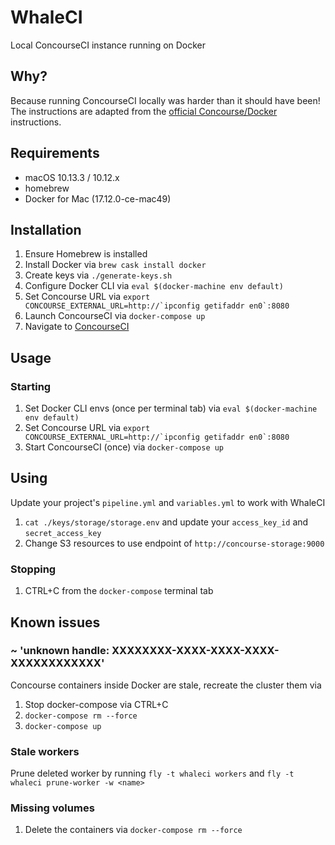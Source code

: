 # WhaleCI

Local ConcourseCI instance running on Docker


## Why?

Because running ConcourseCI locally was harder than it should have been!
The instructions are adapted from the [official Concourse/Docker](http://concourse.ci/docker-repository.html) instructions.


## Requirements

- macOS 10.13.3 / 10.12.x 
- homebrew
- Docker for Mac (17.12.0-ce-mac49)


## Installation

1. Ensure Homebrew is installed
1. Install Docker via `brew cask install docker`
1. Create keys via `./generate-keys.sh`
1. Configure Docker CLI via `eval $(docker-machine env default)`
1. Set Concourse URL via ``export CONCOURSE_EXTERNAL_URL=http://`ipconfig getifaddr en0`:8080``
1. Launch ConcourseCI via `docker-compose up`
1. Navigate to [ConcourseCI](http://localhost:8080)


## Usage

### Starting

1. Set Docker CLI envs (once per terminal tab) via `eval $(docker-machine env default)`
1. Set Concourse URL via ``export CONCOURSE_EXTERNAL_URL=http://`ipconfig getifaddr en0`:8080``
1. Start ConcourseCI (once) via `docker-compose up`

## Using

Update your project's `pipeline.yml` and `variables.yml` to work with WhaleCI

1. `cat ./keys/storage/storage.env` and update your `access_key_id` and `secret_access_key`
1. Change S3 resources to use endpoint of `http://concourse-storage:9000`

### Stopping

1. CTRL+C from the `docker-compose` terminal tab


## Known issues

### ~ 'unknown handle: XXXXXXXX-XXXX-XXXX-XXXX-XXXXXXXXXXXX'

Concourse containers inside Docker are stale, recreate the cluster them via

1. Stop docker-compose via CTRL+C
1. `docker-compose rm --force`
1. `docker-compose up`

### Stale workers

Prune deleted worker by running `fly -t whaleci workers` and `fly -t whaleci prune-worker -w <name>`

### Missing volumes

1. Delete the containers via `docker-compose rm --force`
